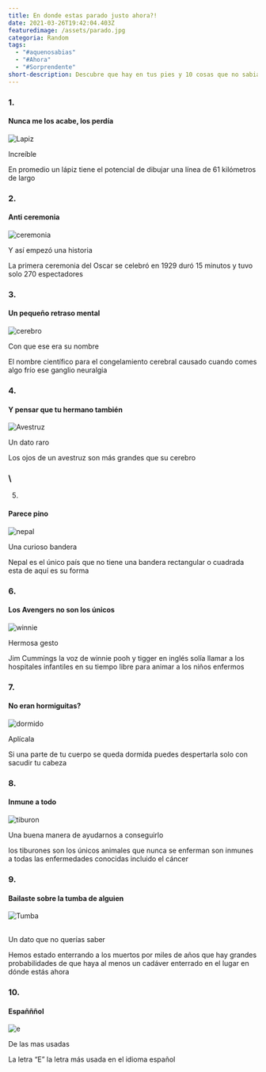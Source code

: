 ```yaml
---
title: En donde estas parado justo ahora?!
date: 2021-03-26T19:42:04.403Z
featuredimage: /assets/parado.jpg
categoria: Random
tags:
  - "#aquenosabias"
  - "#Ahora"
  - "#Sorprendente"
short-description: Descubre que hay en tus pies y 10 cosas que no sabias
---
```

### 1.

#### Nunca me los acabe, los perdía 

![Lapiz ](/assets/lapiz.jpg "Lapiz")

Increíble <br/>



En promedio un lápiz tiene el potencial de dibujar una línea de 61 kilómetros de largo



### 2.

#### Anti ceremonia 

![ceremonia](/assets/cere.jpg "ceremonia ")

Y así empezó una historia <br/>



La primera ceremonia del Oscar se celebró en 1929 duró 15 minutos y tuvo solo 270 espectadores



### 3.

#### Un pequeño retraso mental 

![cerebro ](/assets/cere.jpeg "cerebro ")

Con que ese era su nombre <br/>



El nombre científico para el congelamiento cerebral causado cuando comes algo frío ese ganglio neuralgia



### 4.

#### Y pensar que tu hermano también 

![Avestruz](/assets/ave.jpg "avestruz")

Un dato raro <br/>



Los ojos de un avestruz son más grandes que su cerebro

### \
5.

#### Parece pino 

![nepal](/assets/nepal.jpg "nepal")

Una curioso bandera <br/>

Nepal es el único país que no tiene una bandera rectangular o cuadrada esta de aquí es su forma



### 6.

#### Los Avengers no son los únicos 

![winnie](/assets/www.jpg "winnie")

Hermosa gesto <br/>



Jim Cummings la voz de winnie pooh y tigger en inglés solía llamar a los hospitales infantiles en su tiempo libre para animar a los niños enfermos

### 7.

#### No eran hormiguitas?

![dormido ](/assets/dd.jpg "dormido ")

Aplícala <br/>

Si una parte de tu cuerpo se queda dormida puedes despertarla solo con sacudir tu cabeza



### 8.

#### Inmune a todo 

![tiburon](/assets/tiburon.jpg "tiburon ")

Una buena manera de ayudarnos a conseguirlo <br/>



los tiburones son los únicos animales que nunca se enferman son inmunes a todas las enfermedades conocidas incluido el cáncer



### 9.

#### Bailaste sobre la tumba de alguien 

![Tumba](/assets/tumba.jpg "Tumba ")

\
Un dato que no querías saber <br/>

Hemos estado enterrando a los muertos por miles de años que hay grandes probabilidades de que haya al menos un cadáver enterrado en el lugar en dónde estás ahora



### 10.

#### Españññol

![e](/assets/e.png "e")

De las mas usadas <br/>



La letra “E” la letra más usada en el idioma español